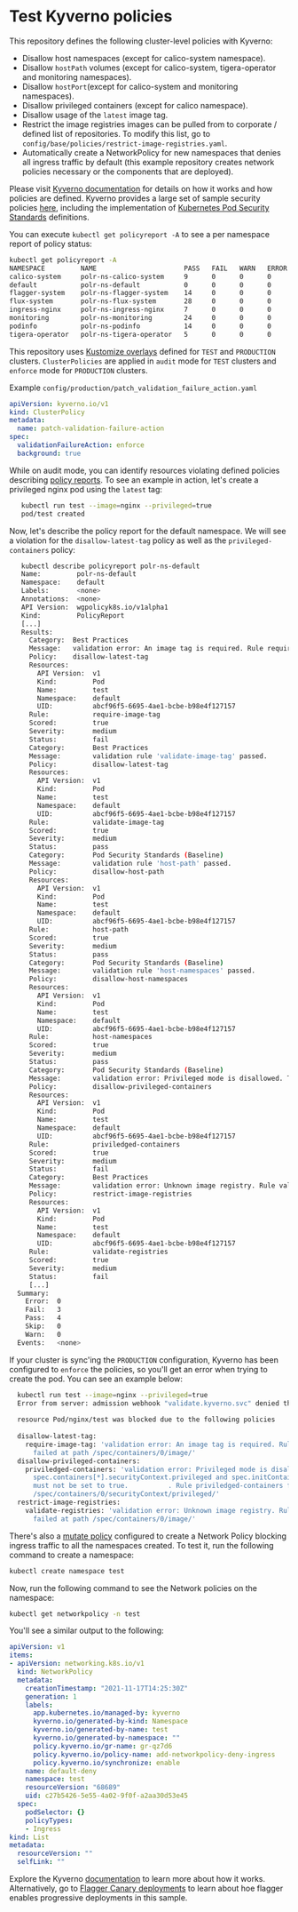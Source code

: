 # Test Kyverno policies

This repository defines the following cluster-level policies with Kyverno:

* Disallow host namespaces (except for calico-system namespace).
* Disallow `hostPath` volumes (except for calico-system, tigera-operator and monitoring namespaces).
* Disallow `hostPort`(except for calico-system and monitoring namespaces).
* Disallow privileged containers (except for calico namespace).
* Disallow usage of the `latest` image tag.
* Restrict the image registries images can be pulled from to corporate / defined list of repositories. To modify this list, go to `config/base/policies/restrict-image-registries.yaml`.
* Automatically create a NetworkPolicy for new namespaces that denies all ingress traffic by default (this example repository creates network policies necessary or the components that are deployed).

Please visit [Kyverno documentation](https://kyverno.io/docs/) for details on how it works and how policies are defined. Kyverno provides a large set of sample security policies [here](https://kyverno.io/policies/pod-security/), including the implementation of [Kubernetes Pod Security Standards](https://kubernetes.io/docs/concepts/security/pod-security-standards/) definitions.

You can execute `kubectl get policyreport -A` to see a per namespace report of policy status:

```bash 
kubectl get policyreport -A
NAMESPACE         NAME                      PASS   FAIL   WARN   ERROR   SKIP   AGE
calico-system     polr-ns-calico-system     9      0      0      0       0      5m39s
default           polr-ns-default           0      0      0      0       0      99s
flagger-system    polr-ns-flagger-system    14     0      0      0       0      5m41s
flux-system       polr-ns-flux-system       28     0      0      0       0      5m42s
ingress-nginx     polr-ns-ingress-nginx     7      0      0      0       0      5m42s
monitoring        polr-ns-monitoring        24     0      0      0       0      5m39s
podinfo           polr-ns-podinfo           14     0      0      0       0      5m12s
tigera-operator   polr-ns-tigera-operator   5      0      0      0       0      5m40s
```

This repository uses [Kustomize overlays](https://kubernetes.io/docs/tasks/manage-kubernetes-objects/kustomization/#bases-and-overlays) defined for `TEST` and `PRODUCTION` clusters. `ClusterPolicies` are applied in `audit` mode for `TEST` clusters and `enforce` mode for `PRODUCTION` clusters.

Example `config/production/patch_validation_failure_action.yaml`

```yaml
apiVersion: kyverno.io/v1
kind: ClusterPolicy
metadata:
  name: patch-validation-failure-action
spec:
  validationFailureAction: enforce
  background: true
```

While on audit mode, you can identify resources violating defined policies describing [policy reports](https://kyverno.io/docs/policy-reports/). To see an example in action, let's create a privileged nginx pod using the `latest` tag:

```bash
   kubectl run test --image=nginx --privileged=true         
   pod/test created
```

Now, let's describe the policy report for the default namespace. We will see a violation for the `disallow-latest-tag` policy as well as the `privileged-containers` policy:

```bash
   kubectl describe policyreport polr-ns-default
   Name:         polr-ns-default
   Namespace:    default
   Labels:       <none>
   Annotations:  <none>
   API Version:  wgpolicyk8s.io/v1alpha1
   Kind:         PolicyReport
   [...]
   Results:
     Category:  Best Practices
     Message:   validation error: An image tag is required. Rule require-image-tag failed at path /spec/containers/0/image/
     Policy:    disallow-latest-tag
     Resources:
       API Version:  v1
       Kind:         Pod
       Name:         test
       Namespace:    default
       UID:          abcf96f5-6695-4ae1-bcbe-b98e4f127157
     Rule:           require-image-tag
     Scored:         true
     Severity:       medium
     Status:         fail
     Category:       Best Practices
     Message:        validation rule 'validate-image-tag' passed.
     Policy:         disallow-latest-tag
     Resources:
       API Version:  v1
       Kind:         Pod
       Name:         test
       Namespace:    default
       UID:          abcf96f5-6695-4ae1-bcbe-b98e4f127157
     Rule:           validate-image-tag
     Scored:         true
     Severity:       medium
     Status:         pass
     Category:       Pod Security Standards (Baseline)
     Message:        validation rule 'host-path' passed.
     Policy:         disallow-host-path
     Resources:
       API Version:  v1
       Kind:         Pod
       Name:         test
       Namespace:    default
       UID:          abcf96f5-6695-4ae1-bcbe-b98e4f127157
     Rule:           host-path
     Scored:         true
     Severity:       medium
     Status:         pass
     Category:       Pod Security Standards (Baseline)
     Message:        validation rule 'host-namespaces' passed.
     Policy:         disallow-host-namespaces
     Resources:
       API Version:  v1
       Kind:         Pod
       Name:         test
       Namespace:    default
       UID:          abcf96f5-6695-4ae1-bcbe-b98e4f127157
     Rule:           host-namespaces
     Scored:         true
     Severity:       medium
     Status:         pass
     Category:       Pod Security Standards (Baseline)
     Message:        validation error: Privileged mode is disallowed. The fields spec.containers[*].securityContext.privileged and spec.initContainers[*].securityContext.privileged must not be set    to true.          . Rule priviledged-containers failed at path /spec/containers/0/securityContext/privileged/
     Policy:         disallow-privileged-containers
     Resources:
       API Version:  v1
       Kind:         Pod
       Name:         test
       Namespace:    default
       UID:          abcf96f5-6695-4ae1-bcbe-b98e4f127157
     Rule:           priviledged-containers
     Scored:         true
     Severity:       medium
     Status:         fail
     Category:       Best Practices
     Message:        validation error: Unknown image registry. Rule validate-registries failed at path /spec/containers/0/image/
     Policy:         restrict-image-registries
     Resources:
       API Version:  v1
       Kind:         Pod
       Name:         test
       Namespace:    default
       UID:          abcf96f5-6695-4ae1-bcbe-b98e4f127157
     Rule:           validate-registries
     Scored:         true
     Severity:       medium
     Status:         fail
     [...]
  Summary:
    Error:  0
    Fail:   3
    Pass:   4
    Skip:   0
    Warn:   0
  Events:   <none>
```

If your cluster is sync'ing the `PRODUCTION` configuration, Kyverno has been configured to `enforce` the policies, so you'll get an error when trying to create the pod. You can see an example below:

```bash
  kubectl run test --image=nginx --privileged=true 
  Error from server: admission webhook "validate.kyverno.svc" denied the request: 
  
  resource Pod/nginx/test was blocked due to the following policies
  
  disallow-latest-tag:
    require-image-tag: 'validation error: An image tag is required. Rule require-image-tag
      failed at path /spec/containers/0/image/'
  disallow-privileged-containers:
    priviledged-containers: 'validation error: Privileged mode is disallowed. The fields
      spec.containers[*].securityContext.privileged and spec.initContainers[*].securityContext.privileged
      must not be set to true.          . Rule priviledged-containers failed at path
      /spec/containers/0/securityContext/privileged/'
  restrict-image-registries:
    validate-registries: 'validation error: Unknown image registry. Rule validate-registries
      failed at path /spec/containers/0/image/'
```

There's also a [mutate policy](https://kyverno.io/docs/writing-policies/mutate/) configured to create a Network Policy blocking ingress traffic to all the namespaces created. To test it, run the following command to create a namespace:

```bash
kubectl create namespace test
```

Now, run the following command to see the Network policies on the namespace:

```bash
kubectl get networkpolicy -n test
```

You'll see a similar output to the following:

```yaml
apiVersion: v1
items:
- apiVersion: networking.k8s.io/v1
  kind: NetworkPolicy
  metadata:
    creationTimestamp: "2021-11-17T14:25:30Z"
    generation: 1
    labels:
      app.kubernetes.io/managed-by: kyverno
      kyverno.io/generated-by-kind: Namespace
      kyverno.io/generated-by-name: test
      kyverno.io/generated-by-namespace: ""
      policy.kyverno.io/gr-name: gr-qz7d6
      policy.kyverno.io/policy-name: add-networkpolicy-deny-ingress
      policy.kyverno.io/synchronize: enable
    name: default-deny
    namespace: test
    resourceVersion: "68689"
    uid: c27b5426-5e55-4a02-9f0f-a2aa30d53e45
  spec:
    podSelector: {}
    policyTypes:
    - Ingress
kind: List
metadata:
  resourceVersion: ""
  selfLink: ""
```

Explore the Kyverno [documentation](https://kyverno.io/docs/) to learn more about how it works. Alternatively, go to [Flagger Canary deployments](flagger-canary-deployments.md) to learn about hoe flagger enables progressive deployments in this sample. 
